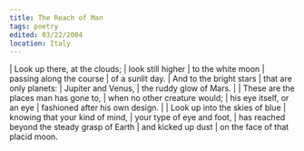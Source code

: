 ```yaml
---
title: The Reach of Man
tags: poetry
edited: 03/22/2004
location: Italy
---
```


| Look up there, at the clouds;
| look still higher
| to the white moon
| passing along the course
| of a sunlit day.
| And to the bright stars
| that are only planets:
| Jupiter and Venus,
| the ruddy glow of Mars.
|
| These are the places man has gone to,
| when no other creature would;
| his eye itself, or an eye
| fashioned after his own design.
|
| Look up into the skies of blue
| knowing that your kind of mind,
| your type of eye and foot,
| has reached beyond the steady grasp of Earth
| and kicked up dust
| on the face of that placid moon.
